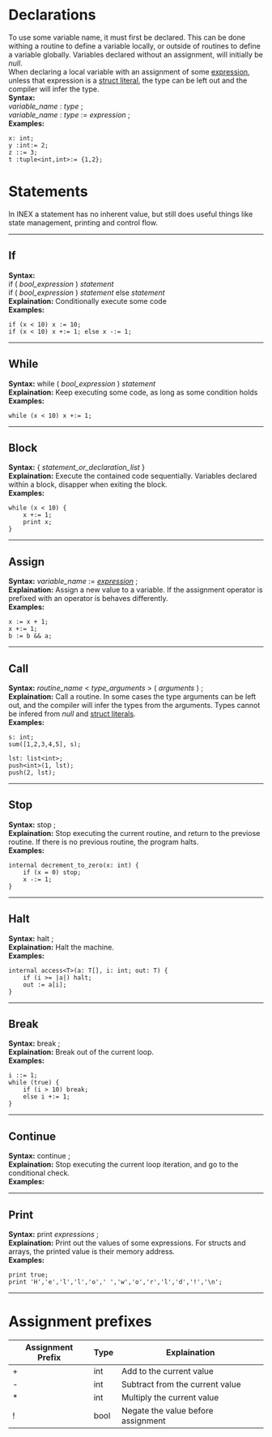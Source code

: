 # Declarations
To use some variable name, it must first be declared. This can be done withing a routine to define a variable locally, or outside of routines to define a variable globally. Variables declared without an assignment, will initially be _null_. <br>
When declaring a local variable with an assignment of some [expression](Expressions.md), unless that expression is a [struct literal](Expressions.md#structliteral), the type can be left out and the compiler will infer the type.
<br>
**Syntax:** <br>_variable_name_ : _type_ ;  <br>  _variable_name_ : _type_ := _expression_ ;
<br>
**Examples:**
```
x: int;
y :int:= 2;
z ::= 3;
t :tuple<int,int>:= {1,2};
```

# Statements
In INEX a statement has no inherent value, but still does useful things like state management, printing and control flow. 
___
## If
**Syntax:** <br> if ( _bool_expression_ ) _statement_ <br> if ( _bool_expression_ ) _statement_ else _statement_
<br>
**Explaination:** Conditionally execute some code
<br>
**Examples:**
```
if (x < 10) x := 10;
if (x < 10) x +:= 1; else x -:= 1; 
```
___
## While
**Syntax:** while ( _bool_expression_ ) _statement_
<br>
**Explaination:** Keep executing some code, as long as some condition holds
<br>
**Examples:**
```
while (x < 10) x +:= 1;
```
___
## Block
**Syntax:** { _statement_or_declaration_list_ }
<br>
**Explaination:** Execute the contained code sequentially. Variables declared within a block, disapper when exiting the block.
<br>
**Examples:**
```
while (x < 10) {
    x +:= 1;
    print x;
} 
```
___
## Assign
**Syntax:** _variable_name_ := [_expression_](Expressions.md) ;
<br>
**Explaination:** Assign a new value to a variable. If the assignment operator is prefixed with an operator is behaves differently.
<br>
**Examples:**
```
x := x + 1;
x +:= 1;
b := b && a;
```
___
## Call
**Syntax:** _routine_name_ < _type_arguments_ > ( _arguments_ ) ;
<br>
**Explaination:** Call a routine. In some cases the type arguments can be left out, and the compiler will infer the types from the arguments. Types cannot be infered from _null_ and [struct literals](Expressions.md#structliteral).
<br>
**Examples:**
```
s: int;
sum([1,2,3,4,5], s);

lst: list<int>;
push<int>(1, lst);
push(2, lst);
```
___
## Stop
**Syntax:** stop ;
<br>
**Explaination:** Stop executing the current routine, and return to the previose routine. If there is no previous routine, the program halts. 
<br>
**Examples:**
```
internal decrement_to_zero(x: int) {
    if (x = 0) stop;
    x -:= 1;
}
```
___
## Halt
**Syntax:** halt ;
<br>
**Explaination:** Halt the machine.
<br>
**Examples:**
```
internal access<T>(a: T[], i: int; out: T) {
    if (i >= |a|) halt;
    out := a[i];
}
```
___
## Break
**Syntax:** break ;
<br>
**Explaination:** Break out of the current loop.
<br>
**Examples:** 
```
i ::= 1;
while (true) {
    if (i > 10) break;
    else i +:= 1;
}
```
___
## Continue
**Syntax:** continue ;
<br>
**Explaination:** Stop executing the current loop iteration, and go to the conditional check.
<br>
**Examples:**
___
## Print
**Syntax:** print _expressions_ ;
<br>
**Explaination:** Print out the values of some expressions. For structs and arrays, the printed value is their memory address.
<br>
**Examples:**
```
print true;
print 'H','e','l','l','o',' ','w','o','r','l','d','!','\n';
```
___

# Assignment prefixes
| Assignment Prefix | Type | Explaination |
| --- | --- | --- | 
| + | int | Add to the current value |
| - | int | Subtract from the current value |
| * | int | Multiply the current value |
| ! | bool | Negate the value before assignment |